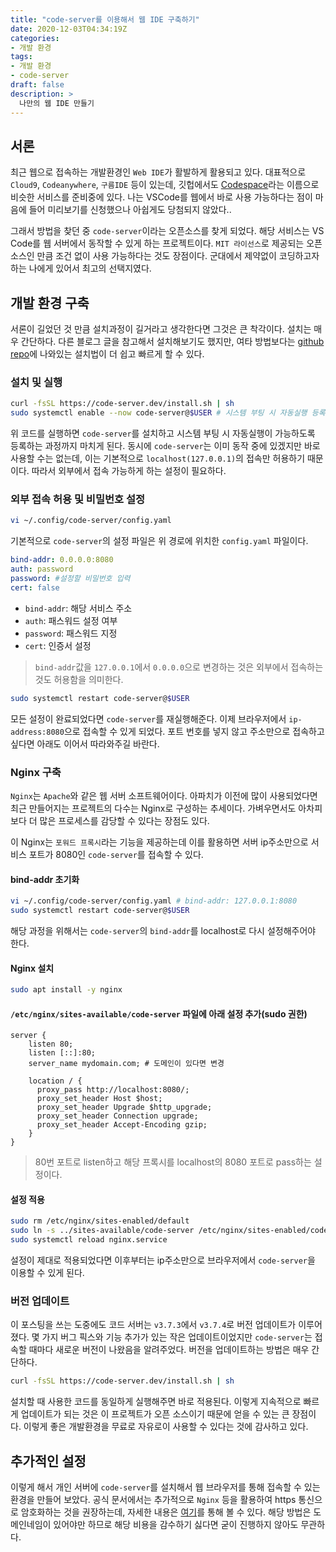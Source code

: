 ```yaml
---
title: "code-server를 이용해서 웹 IDE 구축하기"
date: 2020-12-03T04:34:19Z
categories:
- 개발 환경
tags:
- 개발 환경
- code-server
draft: false
description: >
  나만의 웹 IDE 만들기
---
```


서론
---

최근 웹으로 접속하는 개발환경인 `Web IDE`가 활발하게 활용되고 있다. 대표적으로 `Cloud9`, `Codeanywhere`, `구름IDE` 등이 있는데, 깃헙에서도 [Codespace](https://github.com/features/codespaces)라는 이름으로 비슷한 서비스를 준비중에 있다. 나는 VSCode를 웹에서 바로 사용 가능하다는 점이 마음에 들어 미리보기를 신청했으나 아쉽게도 당첨되지 않았다..

그래서 방법을 찾던 중 `code-server`이라는 오픈소스를 찾게 되었다. 해당 서비스는 VS Code를 웹 서버에서 동작할 수 있게 하는 프로젝트이다. `MIT 라이선스`로 제공되는 오픈 소스인 만큼 조건 없이 사용 가능하다는 것도 장점이다. 군대에서 제약없이 코딩하고자 하는 나에게 있어서 최고의 선택지였다.

개발 환경 구축
---

서론이 길었던 것 만큼 설치과정이 길거라고 생각한다면 그것은 큰 착각이다. 설치는 매우 간단하다. 다른 블로그 글을 참고해서 설치해보기도 했지만, 여타 방법보다는 [github repo](https://github.com/cdr/code-server)에 나와있는 설치법이 더 쉽고 빠르게 할 수 있다.

### 설치 및 실행
```bash
curl -fsSL https://code-server.dev/install.sh | sh
sudo systemctl enable --now code-server@$USER # 시스템 부팅 시 자동실행 등록
```

위 코드를 실행하면 `code-server`를 설치하고 시스템 부팅 시 자동실행이 가능하도록 등록하는 과정까지 마치게 된다. 동시에 `code-server`는 이미 동작 중에 있겠지만 바로 사용할 수는 없는데, 이는 기본적으로 `localhost(127.0.0.1)`의 접속만 허용하기 때문이다. 따라서 외부에서 접속 가능하게 하는 설정이 필요하다.

### 외부 접속 허용 및 비밀번호 설정
```bash
vi ~/.config/code-server/config.yaml
```

기본적으로 `code-server`의 설정 파일은 위 경로에 위치한 `config.yaml` 파일이다.

```yaml
bind-addr: 0.0.0.0:8080
auth: password
password: #설정할 비밀번호 입력
cert: false
```

- `bind-addr`: 해당 서비스 주소
- `auth`: 패스워드 설정 여부
- `password`: 패스워드 지정
- `cert`: 인증서 설정

> `bind-addr`값을 `127.0.0.1`에서 `0.0.0.0`으로 변경하는 것은 외부에서 접속하는 것도 허용함을 의미한다.

```bash
sudo systemctl restart code-server@$USER
```

모든 설정이 완료되었다면 `code-server`를 재실행해준다. 이제 브라우저에서 `ip-address:8080`으로 접속할 수 있게 되었다. 포트 번호를 넣지 않고 주소만으로 접속하고 싶다면 아래도 이어서 따라와주길 바란다.

### Nginx 구축

`Nginx`는 `Apache`와 같은 웹 서버 소프트웨어이다. 아파치가 이전에 많이 사용되었다면 최근 만들어지는 프로젝트의 다수는 Nginx로 구성하는 추세이다. 가벼우면서도 아차피보다 더 많은 프로세스를 감당할 수 있다는 장점도 있다.

이 Nginx는 `포워드 프록시`라는 기능을 제공하는데 이를 활용하면 서버 ip주소만으로 서비스 포트가 8080인 `code-server`를 접속할 수 있다.

#### bind-addr 초기화

```bash
vi ~/.config/code-server/config.yaml # bind-addr: 127.0.0.1:8080
sudo systemctl restart code-server@$USER
```

해당 과정을 위해서는 `code-server`의 `bind-addr`를 localhost로 다시 설정해주어야 한다.


#### Nginx 설치

```bash
sudo apt install -y nginx
```

#### `/etc/nginx/sites-available/code-server` 파일에 아래 설정 추가(sudo 권한)

```nginx
server {
    listen 80;
    listen [::]:80;
    server_name mydomain.com; # 도메인이 있다면 변경

    location / {
      proxy_pass http://localhost:8080/;
      proxy_set_header Host $host;
      proxy_set_header Upgrade $http_upgrade;
      proxy_set_header Connection upgrade;
      proxy_set_header Accept-Encoding gzip;
    }
}
```

> 80번 포트로 listen하고 해당 프록시를 localhost의 8080 포트로 pass하는 설정이다.

#### 설정 적용

```bash
sudo rm /etc/nginx/sites-enabled/default
sudo ln -s ../sites-available/code-server /etc/nginx/sites-enabled/code-server
sudo systemctl reload nginx.service
```

설정이 제대로 적용되었다면 이후부터는 ip주소만으로 브라우저에서 `code-server`을 이용할 수 있게 된다.

### 버전 업데이트

이 포스팅을 쓰는 도중에도 코드 서버는 `v3.7.3`에서 `v3.7.4`로 버전 업데이트가 이루어졌다. 몇 가지 버그 픽스와 기능 추가가 있는 작은 업데이트이었지만 `code-server`는 접속할 때마다 새로운 버전이 나왔음을 알려주었다. 버전을 업데이트하는 방법은 매우 간단하다.

```bash
curl -fsSL https://code-server.dev/install.sh | sh
```

설치할 때 사용한 코드를 동일하게 실행해주면 바로 적용된다. 이렇게 지속적으로 빠르게 업데이트가 되는 것은 이 프로젝트가 오픈 소스이기 때문에 얻을 수 있는 큰 장점이다. 이렇게 좋은 개발환경을 무료로 자유로이 사용할 수 있다는 것에 감사하고 있다.

추가적인 설정
---

이렇게 해서 개인 서버에 `code-server`를 설치해서 웹 브라우저를 통해 접속할 수 있는 환경을 만들어 보았다. 공식 문서에서는 추가적으로 `Nginx` 등을 활용하여 https 통신으로 암호화하는 것을 권장하는데, 자세한 내용은 [여기](https://github.com/cdr/code-server/blob/v3.7.4/doc/guide.md)를 통해 볼 수 있다. 해당 방법은 도메인네임이 있어야만 하므로 해당 비용을 감수하기 싫다면 굳이 진행하지 않아도 무관하다.